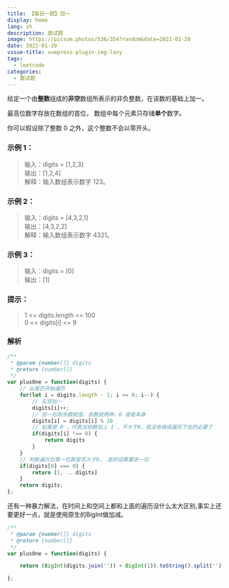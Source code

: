 ```yaml
---
title: 【每日一题】加一
display: home
lang: zh
description: 面试题
image: https://picsum.photos/536/354?random&date=2022-01-20
date: 2022-01-20
vssue-title: vuepress-plugin-img-lazy
tags:
  - leetcode
categories:
  - 面试题
---
```


给定一个由**整数**组成的**非空**数组所表示的非负整数，在该数的基础上加一。

最高位数字存放在数组的首位， 数组中每个元素只存储**单个**数字。

你可以假设除了整数 0 之外，这个整数不会以零开头。

<!-- more -->

### 示例 1：

>输入：digits = [1,2,3]  
>输出：[1,2,4]  
>解释：输入数组表示数字 123。

### 示例 2：

>输入：digits = [4,3,2,1]  
>输出：[4,3,2,2]  
>解释：输入数组表示数字 4321。

### 示例 3：

>输入：digits = [0]  
>输出：[1]

### 提示：

>1 <= digits.length <= 100  
>0 <= digits[i] <= 9

### 解析

```js
/**
 * @param {number[]} digits
 * @return {number[]}
 */
var plusOne = function(digits) {
    // 从尾巴开始遍历
    for(let i = digits.length - 1; i >= 0; i--) {
        // 实现加一
        digits[i]++;
        // 加一后取余数赋值，余数就两种，0 或者本身
        digits[i] = digits[i] % 10
        // 如果是 0 ，代表当前数加上 1 ，不大于9，就没有继续遍历下去的必要了
        if(digits[i] !== 0) {
            return digits
        }
    }
    // 判断遍历后第一位数是否大于9， 是的话需要进一位
    if(digits[0] === 0) {
        return [1, ...digits]
    }
    return digits;
};
```

还有一种暴力解法，在时间上和空间上都和上面的遍历没什么太大区别,事实上还要更好一点，就是使用原生的BigInt做加减。

```js
/**
 * @param {number[]} digits
 * @return {number[]}
 */
var plusOne = function(digits) {

    return (BigInt(digits.join('')) + BigInt(1)).toString().split('')

};
```